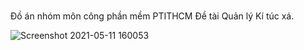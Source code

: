 ﻿# 
Đồ án nhóm môn công phần mềm PTITHCM
Đề tài Quản lý Kí túc xá.

![Screenshot 2021-05-11 160053](https://user-images.githubusercontent.com/76673112/117789952-11876080-b273-11eb-9d03-5eb735f4c8a7.png)
